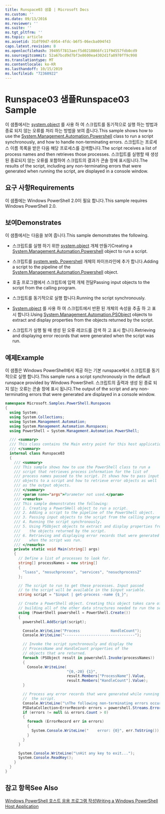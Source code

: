 ```yaml
---
title: Runspace03 샘플 | Microsoft Docs
ms.custom: ''
ms.date: 09/13/2016
ms.reviewer: ''
ms.suite: ''
ms.tgt_pltfrm: ''
ms.topic: article
ms.assetid: 31df99d7-6954-4fdc-b6f5-06ecba094f43
caps.latest.revision: 8
ms.openlocfilehash: 39495f7813aecf5d0210866fc11f94557fdb0cd9
ms.sourcegitcommit: 52a67bcd9d7bf3e8600ea4302d1fa8970ff9c998
ms.translationtype: MT
ms.contentlocale: ko-KR
ms.lasthandoff: 10/15/2019
ms.locfileid: "72360922"
---
```

# <a name="runspace03-sample"></a><span data-ttu-id="f9899-102">Runspace03 샘플</span><span class="sxs-lookup"><span data-stu-id="f9899-102">Runspace03 Sample</span></span>

<span data-ttu-id="f9899-103">이 샘플에서는 [system.object](/dotnet/api/system.management.automation.powershell) 를 사용 하 여 스크립트를 동기적으로 실행 하는 방법과 종료 되지 않는 오류를 처리 하는 방법을 보여 줍니다.</span><span class="sxs-lookup"><span data-stu-id="f9899-103">This sample shows how to use the [System.Management.Automation.Powershell](/dotnet/api/system.management.automation.powershell) class to run a script synchronously, and how to handle non-terminating errors.</span></span> <span data-ttu-id="f9899-104">스크립트는 프로세스 이름 목록을 받은 다음 해당 프로세스를 검색합니다.</span><span class="sxs-lookup"><span data-stu-id="f9899-104">The script receives a list of process names and then retrieves those processes.</span></span> <span data-ttu-id="f9899-105">스크립트를 실행할 때 생성된 종료되지 않는 오류를 포함하여 스크립트의 결과가 콘솔 창에 표시됩니다.</span><span class="sxs-lookup"><span data-stu-id="f9899-105">The results of the script, including any non-terminating errors that were generated when running the script, are displayed in a console window.</span></span>

## <a name="requirements"></a><span data-ttu-id="f9899-106">요구 사항</span><span class="sxs-lookup"><span data-stu-id="f9899-106">Requirements</span></span>

<span data-ttu-id="f9899-107">이 샘플에는 Windows PowerShell 2.0이 필요 합니다.</span><span class="sxs-lookup"><span data-stu-id="f9899-107">This sample requires Windows PowerShell 2.0.</span></span>

## <a name="demonstrates"></a><span data-ttu-id="f9899-108">보여</span><span class="sxs-lookup"><span data-stu-id="f9899-108">Demonstrates</span></span>

<span data-ttu-id="f9899-109">이 샘플에서는 다음을 보여 줍니다.</span><span class="sxs-lookup"><span data-stu-id="f9899-109">This sample demonstrates the following.</span></span>

- <span data-ttu-id="f9899-110">스크립트를 실행 하기 위한 [system.object](/dotnet/api/system.management.automation.powershell) 개체 만들기</span><span class="sxs-lookup"><span data-stu-id="f9899-110">Creating a [System.Management.Automation.Powershell](/dotnet/api/system.management.automation.powershell) object to run a script.</span></span>

- <span data-ttu-id="f9899-111">스크립트를 [system.web. Powershell](/dotnet/api/system.management.automation.powershell) 개체의 파이프라인에 추가 합니다.</span><span class="sxs-lookup"><span data-stu-id="f9899-111">Adding a script to the pipeline of the [System.Management.Automation.Powershell](/dotnet/api/system.management.automation.powershell) object.</span></span>

- <span data-ttu-id="f9899-112">호출 프로그램에서 스크립트에 입력 개체 전달</span><span class="sxs-lookup"><span data-stu-id="f9899-112">Passing input objects to the script from the calling program.</span></span>

- <span data-ttu-id="f9899-113">스크립트를 동기적으로 실행 합니다.</span><span class="sxs-lookup"><span data-stu-id="f9899-113">Running the script synchronously.</span></span>

- <span data-ttu-id="f9899-114">[System.object](/dotnet/api/System.Management.Automation.PSObject) 를 사용 하 여 스크립트에서 반환 된 개체의 속성을 추출 하 고 표시 합니다.</span><span class="sxs-lookup"><span data-stu-id="f9899-114">Using [System.Management.Automation.PSObject](/dotnet/api/System.Management.Automation.PSObject) objects to extract and display properties from the objects returned by the script.</span></span>

- <span data-ttu-id="f9899-115">스크립트가 실행 될 때 생성 된 오류 레코드를 검색 하 고 표시 합니다.</span><span class="sxs-lookup"><span data-stu-id="f9899-115">Retrieving and displaying error records that were generated when the script was run.</span></span>

## <a name="example"></a><span data-ttu-id="f9899-116">예제</span><span class="sxs-lookup"><span data-stu-id="f9899-116">Example</span></span>

<span data-ttu-id="f9899-117">이 샘플은 Windows PowerShell에서 제공 하는 기본 runspace에서 스크립트를 동기적으로 실행 합니다.</span><span class="sxs-lookup"><span data-stu-id="f9899-117">This sample runs a script synchronously in the default runspace provided by Windows PowerShell.</span></span> <span data-ttu-id="f9899-118">스크립트의 출력과 생성 된 종료 되지 않는 오류는 콘솔 창에 표시 됩니다.</span><span class="sxs-lookup"><span data-stu-id="f9899-118">The output of the script and any non-terminating errors that were generated are displayed in a console window.</span></span>

```csharp
namespace Microsoft.Samples.PowerShell.Runspaces
{
  using System;
  using System.Collections;
  using System.Management.Automation;
  using System.Management.Automation.Runspaces;
  using PowerShell = System.Management.Automation.PowerShell;

  /// <summary>
  /// This class contains the Main entry point for this host application.
  /// </summary>
  internal class Runspace03
  {
    /// <summary>
    /// This sample shows how to use the PowerShell class to run a
    /// script that retrieves process information for the list of
    /// process names passed to the script. It shows how to pass input
    /// objects to a script and how to retrieve error objects as well
    /// as the output objects.
    /// </summary>
    /// <param name="args">Parameter not used.</param>
    /// <remarks>
    /// This sample demonstrates the following:
    /// 1. Creating a PowerSHell object to run a script.
    /// 2. Adding a script to the pipeline of the PowerShell object.
    /// 3. Passing input objects to the script from the calling program.
    /// 4. Running the script synchronously.
    /// 5. Using PSObject objects to extract and display properties from
    ///    the objects returned by the script.
    /// 6. Retrieving and displaying error records that were generated
    ///    when the script was run.
    /// </remarks>
    private static void Main(string[] args)
    {
      // Define a list of processes to look for.
      string[] processNames = new string[]
      {
        "lsass", "nosuchprocess", "services", "nosuchprocess2"
      };

      // The script to run to get these processes. Input passed
      // to the script will be available in the $input variable.
      string script = "$input | get-process -name {$_}";

      // Create a PowerShell object. Creating this object takes care of
      // building all of the other data structures needed to run the script.
      using (PowerShell powershell = PowerShell.Create())
      {
        powershell.AddScript(script);

        Console.WriteLine("Process              HandleCount");
        Console.WriteLine("--------------------------------");

        // Invoke the script synchronously and display the
        // ProcessName and HandleCount properties of the
        // objects that are returned.
        foreach (PSObject result in powershell.Invoke(processNames))
        {
          Console.WriteLine(
                            "{0,-20} {1}",
                            result.Members["ProcessName"].Value,
                            result.Members["HandleCount"].Value);
        }

        // Process any error records that were generated while running
        //  the script.
        Console.WriteLine("\nThe following non-terminating errors occurred:\n");
        PSDataCollection<ErrorRecord> errors = powershell.Streams.Error;
        if (errors != null && errors.Count > 0)
        {
          foreach (ErrorRecord err in errors)
          {
            System.Console.WriteLine("    error: {0}", err.ToString());
          }
        }
      }

      System.Console.WriteLine("\nHit any key to exit...");
      System.Console.ReadKey();
    }
  }
}
```

## <a name="see-also"></a><span data-ttu-id="f9899-119">참고 항목</span><span class="sxs-lookup"><span data-stu-id="f9899-119">See Also</span></span>

[<span data-ttu-id="f9899-120">Windows PowerShell 호스트 응용 프로그램 작성</span><span class="sxs-lookup"><span data-stu-id="f9899-120">Writing a Windows PowerShell Host Application</span></span>](./writing-a-windows-powershell-host-application.md)